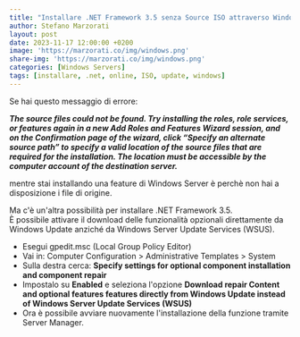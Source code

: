 ```yaml
---
title: "Installare .NET Framework 3.5 senza Source ISO attraverso Windows Update"
author: Stefano Marzorati
layout: post
date: 2023-11-17 12:00:00 +0200
image: 'https://marzorati.co/img/windows.png'
share-img: 'https://marzorati.co/img/windows.png'
categories: [Windows Servers]
tags: [installare, .net, online, ISO, update, windows]
---
```

Se hai questo messaggio di errore:   

***The source files could not be found. Try installing the roles, role services, or features again in a new Add Roles and Features Wizard session, and on the Confirmation page of the wizard, click “Specify an alternate source path” to specify a valid location of the source files that are required for the installation. The location must be accessible by the computer account of the destination server.***   

mentre stai installando una feature di Windows Server è perchè non hai a disposizione i file di origine.   

Ma c'è un'altra possibilità per installare .NET Framework 3.5.   
È possibile attivare il download delle funzionalità opzionali direttamente da Windows Update anziché da Windows Server Update Services (WSUS).   

- Esegui gpedit.msc (Local Group Policy Editor)
- Vai in: Computer Configuration > Administrative Templates > System
- Sulla destra cerca: **Specify settings for optional component installation and component repair**
- Impostalo su **Enabled** e seleziona l'opzione **Download repair Content and optional features features directly from Windows Update instead of Windows Server Update Services (WSUS)**
- Ora è possibile avviare nuovamente l'installazione della funzione tramite Server Manager.